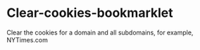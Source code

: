 Clear-cookies-bookmarklet
=========================

Clear the cookies for a domain and all subdomains, for example, NYTimes.com
